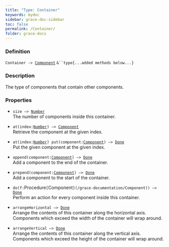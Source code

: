 ```yaml
---
title: "Type: Container"
keywords: mydoc
sidebar: grace-doc-sidebar
toc: false
permalink: /Container/
folder: grace-docs
---
```


### Definition
`Container -> `[`Component`](/grace-documentation/Component) `&``type{...added methods below...}`

### Description
The type of components that contain other components.

### Properties
- `size —> `[`Number`](/grace-documentation/404)  
The number of components inside this container.
  
- `at(index:`[`Number`](/grace-documentation/404)`) —> `[`Component`](/grace-documentation/Component)  
Retrieve the component at the given index.
  
- `at(index:`[`Number`](/grace-documentation/404)`) put(component:`[`Component`](/grace-documentation/Component)`) —> `[`Done`](/grace-documentation/404)  
Put the given component at the given index.
  
- `append(component:`[`Component`](/grace-documentation/Component)`) —> `[`Done`](/grace-documentation/404)  
Add a component to the end of the container.
  
- `prepend(component:`[`Component`](/grace-documentation/Component)`) —> `[`Done`](/grace-documentation/404)  
Add a component to the start of the container.
  
- `do(f:`Procedure`[`Component`](/grace-documentation/Component)) —> `[`Done`](/grace-documentation/404)  
Perform an action for every component inside this container.
  
- `arrangeHorizontal —> `[`Done`](/grace-documentation/404)  
Arrange the contents of this container along the horizontal axis. Components which exceed the width of the container will wrap around.
  
- `arrangeVertical —> `[`Done`](/grace-documentation/404)  
Arrange the contents of this container along the vertical axis. Components which exceed the height of the container will wrap around.
  
